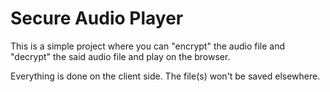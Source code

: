 # Secure Audio Player

This is a simple project where you can "encrypt" the audio file and "decrypt" the said audio file and play on the browser. 

Everything is done on the client side. The file(s) won't be saved elsewhere. 